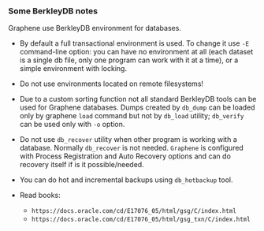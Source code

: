 ### Some BerkleyDB notes

Graphene use BerkleyDB environment for databases.

* By default a full transactional environment is used. To change it use
  `-E` command-line option: you can have no environment at
  all (each dataset is a single db file, only one program can work with
  it at a time), or a simple environment with locking.

* Do not use environments located on remote filesystems!

* Due to a custom sorting function not all standard BerkleyDB tools can
  be used for Graphene databases. Dumps created by `db_dump` can
  be loaded only by graphene `load` command but not by `db_load` utility;
  `db_verify` can be used only with `-o` option.

* Do not use `db_recover` utility when other program is working with a database.
  Normally `db_recover` is not needed. `Graphene` is configured
  with Process Registration and Auto Recovery options and can do recovery itself
  if is it possible/needed.

* You can do hot and incremental backups using `db_hotbackup` tool.

* Read books:
  - `https://docs.oracle.com/cd/E17076_05/html/gsg/C/index.html`
  - `https://docs.oracle.com/cd/E17076_05/html/gsg_txn/C/index.html`
